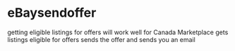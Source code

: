 # eBaysendoffer
getting eligible listings for offers
will work well for Canada Marketplace
gets listings eligible for offers
sends the offer and sends you an email 
